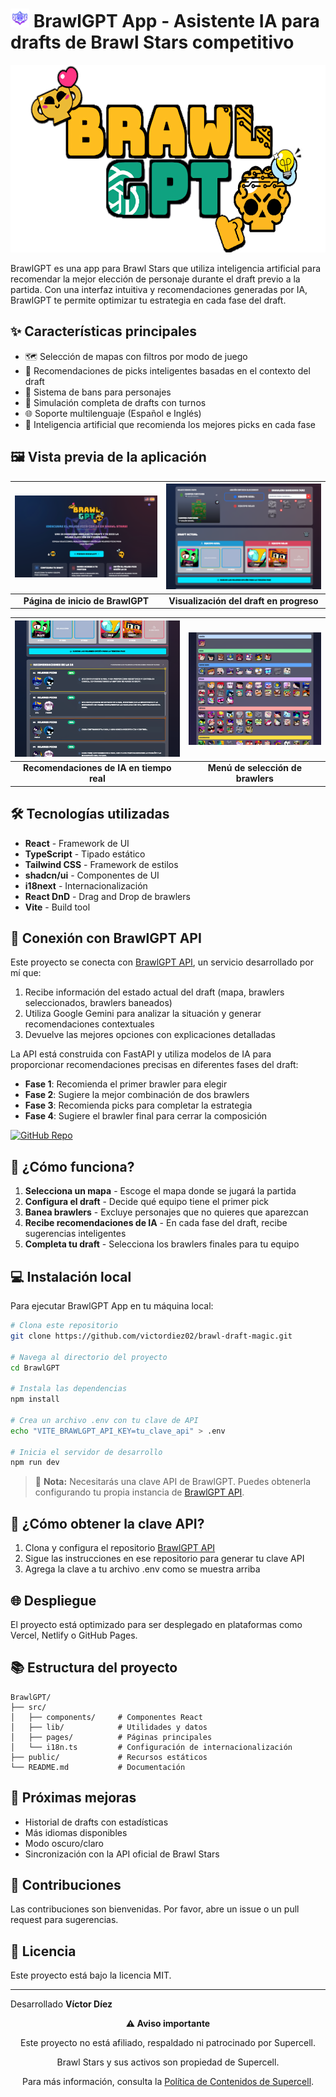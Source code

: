 # <img src="public/resources/iconBS.png" alt="BrawlGPT Icon" height="30" /> BrawlGPT App - Asistente IA para drafts de Brawl Stars competitivo

<div align="center">
  <img src="public/resources/Logo.png" alt="BrawlGPT Logo" height="300" />
</div>

BrawlGPT es una app para Brawl Stars que utiliza inteligencia artificial para recomendar la mejor elección de personaje durante el draft previo a la partida. Con una interfaz intuitiva y recomendaciones generadas por IA, BrawlGPT te permite optimizar tu estrategia en cada fase del draft.

## ✨ Características principales

- 🗺️ Selección de mapas con filtros por modo de juego
- 🧠 Recomendaciones de picks inteligentes basadas en el contexto del draft
- 🚫 Sistema de bans para personajes
- 🔄 Simulación completa de drafts con turnos
- 🌐 Soporte multilenguaje (Español e Inglés)
- 🔮 Inteligencia artificial que recomienda los mejores picks en cada fase

## 🖼️ Vista previa de la aplicación

| ![Landing Page](public/resources/demos/Demo1.png) | ![Cuadro de Draft](public/resources/demos/Demo2.png) |
|:--:|:--:|
| **Página de inicio de BrawlGPT** | **Visualización del draft en progreso** |

| ![Recomendaciones de la IA](public/resources/demos/Demo3.png) | ![Selección de Brawlers](public/resources/demos/Demo4.png) |
|:--:|:--:|
| **Recomendaciones de IA en tiempo real** | **Menú de selección de brawlers** |

## 🛠️ Tecnologías utilizadas

- **React** - Framework de UI
- **TypeScript** - Tipado estático
- **Tailwind CSS** - Framework de estilos
- **shadcn/ui** - Componentes de UI
- **i18next** - Internacionalización
- **React DnD** - Drag and Drop de brawlers
- **Vite** - Build tool

## 🧠 Conexión con BrawlGPT API

Este proyecto se conecta con [BrawlGPT API](https://github.com/victordiez02/BrawlGPT-API.git), un servicio desarrollado por mí que:

1. Recibe información del estado actual del draft (mapa, brawlers seleccionados, brawlers baneados)
2. Utiliza Google Gemini para analizar la situación y generar recomendaciones contextuales
3. Devuelve las mejores opciones con explicaciones detalladas

La API está construida con FastAPI y utiliza modelos de IA para proporcionar recomendaciones precisas en diferentes fases del draft:

- **Fase 1**: Recomienda el primer brawler para elegir
- **Fase 2**: Sugiere la mejor combinación de dos brawlers
- **Fase 3**: Recomienda picks para completar la estrategia
- **Fase 4**: Sugiere el brawler final para cerrar la composición

[![GitHub Repo](https://img.shields.io/badge/GitHub-BrawlGPT%20API-blue?style=for-the-badge&logo=github)](https://github.com/victordiez02/BrawlGPT-API.git)

## 🚀 ¿Cómo funciona?

1. **Selecciona un mapa** - Escoge el mapa donde se jugará la partida
2. **Configura el draft** - Decide qué equipo tiene el primer pick
3. **Banea brawlers** - Excluye personajes que no quieres que aparezcan
4. **Recibe recomendaciones de IA** - En cada fase del draft, recibe sugerencias inteligentes
5. **Completa tu draft** - Selecciona los brawlers finales para tu equipo

## 💻 Instalación local

Para ejecutar BrawlGPT App en tu máquina local:

```bash
# Clona este repositorio
git clone https://github.com/victordiez02/brawl-draft-magic.git

# Navega al directorio del proyecto
cd BrawlGPT

# Instala las dependencias
npm install

# Crea un archivo .env con tu clave de API
echo "VITE_BRAWLGPT_API_KEY=tu_clave_api" > .env

# Inicia el servidor de desarrollo
npm run dev
```

> 🔑 **Nota:** Necesitarás una clave API de BrawlGPT. Puedes obtenerla configurando tu propia instancia de [BrawlGPT API](https://github.com/victordiez02/BrawlGPT-API.git).

## 🤔 ¿Cómo obtener la clave API?

1. Clona y configura el repositorio [BrawlGPT API](https://github.com/victordiez02/BrawlGPT-API.git)
2. Sigue las instrucciones en ese repositorio para generar tu clave API
3. Agrega la clave a tu archivo .env como se muestra arriba

## 🌐 Despliegue

El proyecto está optimizado para ser desplegado en plataformas como Vercel, Netlify o GitHub Pages.

## 📚 Estructura del proyecto

```
BrawlGPT/
├── src/
│   ├── components/     # Componentes React
│   ├── lib/            # Utilidades y datos
│   ├── pages/          # Páginas principales
│   └── i18n.ts         # Configuración de internacionalización
├── public/             # Recursos estáticos
└── README.md           # Documentación
```

## 🔮 Próximas mejoras

- Historial de drafts con estadísticas
- Más idiomas disponibles
- Modo oscuro/claro
- Sincronización con la API oficial de Brawl Stars

## 🤝 Contribuciones

Las contribuciones son bienvenidas. Por favor, abre un issue o un pull request para sugerencias.

## 📄 Licencia

Este proyecto está bajo la licencia MIT.

---

Desarrollado **Víctor Díez**

<div align="center">
  <p><strong>⚠️ Aviso importante</strong></p>
  <p>Este proyecto no está afiliado, respaldado ni patrocinado por Supercell.</p>
  <p>Brawl Stars y sus activos son propiedad de Supercell.</p>
  <p>Para más información, consulta la <a href="https://supercell.com/en/fan-content-policy/">Política de Contenidos de Supercell</a>.</p>
</div>

